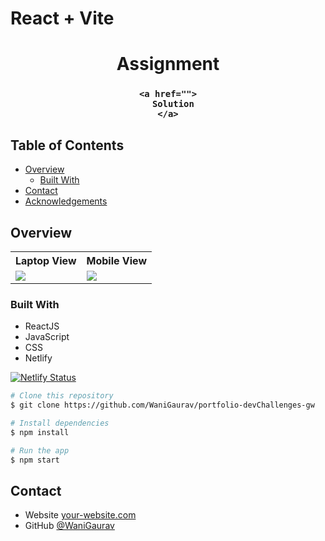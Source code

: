 # React + Vite


<h1 align="center">Assignment</h1>

<div align="center">
  <h3>
    
    <a href="">
      Solution
    </a>
  </h3>
</div>

<!-- TABLE OF CONTENTS -->

## Table of Contents

- [Overview](#overview)
  - [Built With](#built-with)
- [Contact](#contact)
- [Acknowledgements](#acknowledgements)

<!-- OVERVIEW -->

## Overview

<p align = "center">
  <table>
    <tr>
      <th>Laptop View</th>
      <th>Mobile View</th>
    </tr>
    <tr>
      <td>
        <img src = "/components/images/screenshots/desktop-dark.png">
      </td>
      <td>
        <img src = "/components/images/screenshots/mobile-dark.png">
      </td>
    </tr>
  </table>
</p>

### Built With

<!-- This section should list any major frameworks that you built your project using. Here are a few examples.-->

- ReactJS
- JavaScript
- CSS
- Netlify

[![Netlify Status](https://api.netlify.com/api/v1/badges/601be770-739e-4b14-8239-d4309ce66232/deploy-status)](https://app.netlify.com/sites/portfolio-devch-gw/deploys)


```bash
# Clone this repository
$ git clone https://github.com/WaniGaurav/portfolio-devChallenges-gw

# Install dependencies
$ npm install

# Run the app
$ npm start
```


## Contact

- Website [your-website.com](https://{your-web-site-link})
- GitHub [@WaniGaurav](https://github.com/WaniGaurav)
